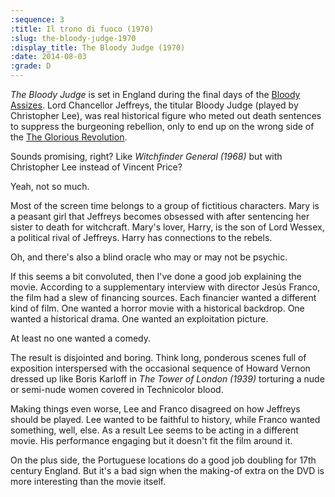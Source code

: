 ```yaml
---
:sequence: 3
:title: Il trono di fuoco (1970)
:slug: the-bloody-judge-1970
:display_title: The Bloody Judge (1970)
:date: 2014-08-03
:grade: D
---
```


_The Bloody Judge_ is set in England during the final days of the [Bloody Assizes](http://en.wikipedia.org/wiki/Bloody_Assizes). Lord Chancellor Jeffreys, the titular Bloody Judge (played by Christopher Lee), was real historical figure who meted out death sentences to suppress the burgeoning rebellion, only to end up on the wrong side of the [The Glorious Revolution](http://en.wikipedia.org/wiki/Glorious_Revolution). 

Sounds promising, right? Like _Witchfinder General (1968)_ but with Christopher Lee instead of Vincent Price? 

Yeah, not so much.

Most of the screen time belongs to a group of fictitious characters. Mary is a peasant girl that Jeffreys becomes obsessed with after sentencing her sister to death for witchcraft. Mary's lover, Harry, is the son of Lord Wessex, a political rival of Jeffreys. Harry has connections to the rebels. 

Oh, and there's also a blind oracle who may or may not be psychic.

If this seems a bit convoluted, then I've done a good job explaining the movie. According to a supplementary interview with director Jesús Franco, the film had a slew of financing sources. Each financier wanted a different kind of film. One wanted a horror movie with a historical backdrop. One wanted a historical drama. One wanted an exploitation picture. 

At least no one wanted a comedy.

The result is disjointed and boring. Think long, ponderous scenes full of exposition interspersed with the occasional sequence of Howard Vernon dressed up like Boris Karloff in _The Tower of London (1939)_ torturing a nude or semi-nude women covered in Technicolor blood. 

Making things even worse, Lee and Franco disagreed on how Jeffreys should be played. Lee wanted to be faithful to history, while Franco wanted something, well, else. As a result Lee seems to be acting in a different movie. His performance engaging but it doesn't fit the film around it.

On the plus side, the Portuguese locations do a good job doubling for 17th century England. But it's a bad sign when the making-of extra on the DVD is more interesting than the movie itself.